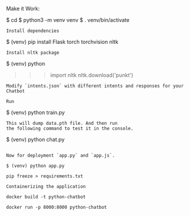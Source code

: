 
Make it Work:

$ cd 
$ python3 -m venv venv
$ . venv/bin/activate
```
Install dependencies
```
$ (venv) pip install Flask torch torchvision nltk
```
Install nltk package
```
$ (venv) python
>>> import nltk
>>> nltk.download('punkt')
```
Modify `intents.json` with different intents and responses for your Chatbot

Run
```
$ (venv) python train.py
```
This will dump data.pth file. And then run
the following command to test it in the console.
```
$ (venv) python chat.py
```

Now for deployment `app.py` and `app.js`.

$ (venv) python app.py

pip freeze > requirements.txt

Containerizing the application

docker build -t python-chatbot

docker run -p 8000:8000 python-chatbot